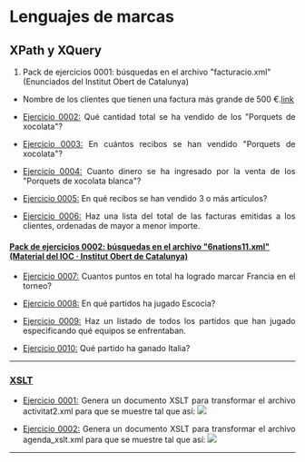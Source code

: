 Lenguajes de marcas
=======

XPath y XQuery
-----------

1. Pack de ejercicios 0001: búsquedas en el archivo "facturacio.xml" (Enunciados del Institut Obert de Catalunya)

* Nombre de los clientes que tienen una factura más grande de 500 €.[link](https://github.com/sufigueroa87/dam/tree/main/lenguajes_de_marcas/XQuery/pack_ejercicios_0001/ejercicio_0001)

	<li>
   		<p align="justify"><a href="https://github.com/sufigueroa87/dam/tree/main/lenguajes_de_marcas/XQuery/pack_ejercicios_0001/ejercicio_0002">Ejercicio 0002:</a> 
	   		Qué cantidad total se ha vendido de los "Porquets de xocolata"?
   		</p>
   	</li>
	<li>
   		<p align="justify"><a href="https://github.com/sufigueroa87/dam/tree/main/lenguajes_de_marcas/XQuery/pack_ejercicios_0001/ejercicio_0003">Ejercicio 0003:</a> 
	   		En cuántos recibos se han vendido "Porquets de xocolata"?
   		</p>
   	</li>
	<li>
   		<p align="justify"><a href="https://github.com/sufigueroa87/dam/tree/main/lenguajes_de_marcas/XQuery/pack_ejercicios_0001/ejercicio_0004">Ejercicio 0004:</a> 
	   		Cuanto dinero se ha ingresado por la venta de los "Porquets de xocolata blanca"?   	
   		</p>
   	</li>
	<li>
   		<p align="justify"><a href="https://github.com/sufigueroa87/dam/tree/main/lenguajes_de_marcas/XQuery/pack_ejercicios_0001/ejercicio_0005">Ejercicio 0005:</a> 
	   		En qué recibos se han vendido 3 o más artículos?
   		</p>
   	</li>
	<li>
   		<p align="justify"><a href="https://github.com/sufigueroa87/dam/tree/main/lenguajes_de_marcas/XQuery/pack_ejercicios_0001/ejercicio_0006">Ejercicio 0006:</a> 
	   		Haz una lista del total de las facturas emitidas a los clientes, ordenadas de mayor a menor importe.
   		</p>
   	</li>
</ul>	

<h4><a href="https://github.com/sufigueroa87/dam/tree/main/lenguajes_de_marcas/XQuery/pack_ejercicios_0002">Pack de ejercicios 0002: búsquedas en el archivo "6nations11.xml" (Material del IOC · Institut Obert de Catalunya)</a></h4>
<ul>
	<li>
   		<p align="justify"><a href="https://github.com/sufigueroa87/dam/tree/main/lenguajes_de_marcas/XQuery/pack_ejercicios_0002/ejercicio_0007">Ejercicio 0007:</a> 
	   		Cuantos puntos en total ha logrado marcar Francia en el torneo?
   		</p>
   	</li>
	<li>
   		<p align="justify"><a href="https://github.com/sufigueroa87/dam/tree/main/lenguajes_de_marcas/XQuery/pack_ejercicios_0002/ejercicio_0008">Ejercicio 0008:</a> 
	   		En qué partidos ha jugado Escocia?
   		</p>
   	</li>
	<li>
   		<p align="justify"><a href="https://github.com/sufigueroa87/dam/tree/main/lenguajes_de_marcas/XQuery/pack_ejercicios_0002/ejercicio_0009">Ejercicio 0009:</a> 
	   		Haz un listado de todos los partidos que han jugado especificando qué equipos se enfrentaban.
   		</p>
   	</li>
	<li>
   		<p align="justify"><a href="https://github.com/sufigueroa87/dam/tree/main/lenguajes_de_marcas/XQuery/pack_ejercicios_0002/ejercicio_0010">Ejercicio 0010:</a> 
	   		Qué partido ha ganado Italia?   	
   		</p>
   	</li>
</ul>
<hr/>
</div>

<div>
<h3><a href="https://github.com/sufigueroa87/dam/tree/main/lenguajes_de_marcas/XSLT">XSLT</a></h3>
<div>
<ul>
	<li>
   		<p align="justify"><a href="https://github.com/sufigueroa87/dam/tree/main/lenguajes_de_marcas/XSLT/ejercicio_0001">Ejercicio 0001:</a> 
	   		Genera un documento XSLT para transformar el archivo activitat2.xml para que se muestre tal que así:
	   		<image src="https://github.com/sufigueroa87/dam/blob/main/lenguajes_de_marcas/XSLT/ejercicio_0001/activitat2_xslt.jpg">
   		</p>
   	</li>
	<li>
   		<p align="justify"><a href="https://github.com/sufigueroa87/dam/tree/main/lenguajes_de_marcas/XSLT/ejercicio_0002">Ejercicio 0002:</a> 
	   		Genera un documento XSLT para transformar el archivo agenda_xslt.xml para que se muestre tal que así:
	   		<image src="https://raw.githubusercontent.com/sufigueroa87/dam/main/lenguajes_de_marcas/XSLT/ejercicio_0002/agenda_xslt.jpg">
   		</p>
   	</li>
</ul>
<hr/>
</div>

